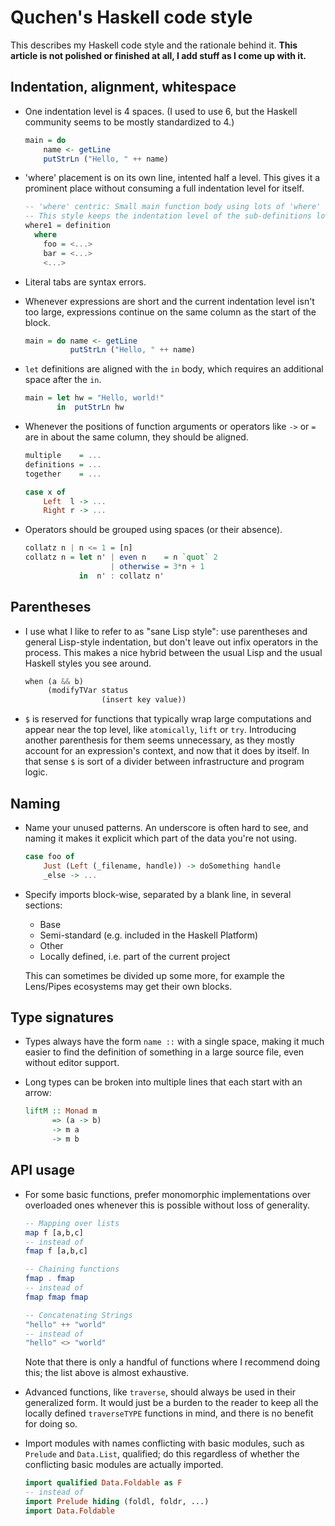 Quchen's Haskell code style
===========================


This describes my Haskell code style and the rationale behind it.
**This article is not polished or finished at all, I add stuff as I come up
with it.**


Indentation, alignment, whitespace
----------------------------------

- One indentation level is 4 spaces. (I used to use 6, but the Haskell
  community seems to be mostly standardized to 4.)

  ```haskell
  main = do
      name <- getLine
      putStrLn ("Hello, " ++ name)
  ```

- 'where' placement is on its own line, intented half a level. This gives it
  a prominent place without consuming a full indentation level for itself.

  ```haskell
  -- 'where' centric: Small main function body using lots of 'where' definitions.
  -- This style keeps the indentation level of the sub-definitions low.
  where1 = definition
    where
      foo = <...>
      bar = <...>
      <...>

- Literal tabs are syntax errors.

- Whenever expressions are short and the current indentation level isn't too
  large, expressions continue on the same column as the start of the block.

  ```haskell
  main = do name <- getLine
            putStrLn ("Hello, " ++ name)
  ```

- `let` definitions are aligned with the `in` body, which requires an additional
  space after the `in`.

  ```haskell
  main = let hw = "Hello, world!"
         in  putStrLn hw
  ```

- Whenever the positions of function arguments or operators like `->` or `=` are
  in about the same column, they should be aligned.

  ```haskell
  multiple    = ...
  definitions = ...
  together    = ...

  case x of
      Left  l -> ...
      Right r -> ...
  ```

- Operators should be grouped using spaces (or their absence).

  ```haskell
  collatz n | n <= 1 = [n]
  collatz n = let n' | even n    = n `quot` 2
                     | otherwise = 3*n + 1
              in  n' : collatz n'
  ```



Parentheses
-----------

- I use what I like to refer to as "sane Lisp style": use parentheses and
  general Lisp-style indentation, but don't leave out infix operators in the
  process. This makes a nice hybrid between the usual Lisp and the usual Haskell
  styles you see around.

  ```haskell
  when (a && b)
       (modifyTVar status
                   (insert key value))
  ```

- `$` is reserved for functions that typically wrap large computations and
  appear near the top level, like `atomically`, `lift` or `try`. Introducing
  another parenthesis for them seems unnecessary, as they mostly account for an
  expression's context, and now that it does by itself. In that sense `$` is
  sort of a divider between infrastructure and program logic.



Naming
------

- Name your unused patterns. An underscore is often hard to see, and naming it
  makes it explicit which part of the data you're not using.

  ```haskell
  case foo of
      Just (Left (_filename, handle)) -> doSomething handle
      _else -> ...
  ```

- Specify imports block-wise, separated by a blank line, in several sections:

  - Base
  - Semi-standard (e.g. included in the Haskell Platform)
  - Other
  - Locally defined, i.e. part of the current project

  This can sometimes be divided up some more, for example the Lens/Pipes
  ecosystems may get their own blocks.



Type signatures
---------------

- Types always have the form `name ::` with a single space, making it much
  easier to find the definition of something in a large source file, even
  without editor support.

- Long types can be broken into multiple lines that each start with an arrow:

  ```haskell
  liftM :: Monad m
        => (a -> b)
        -> m a
        -> m b
  ```



API usage
---------

- For some basic functions, prefer monomorphic implementations over overloaded
  ones whenever this is possible without loss of generality.

  ```haskell
  -- Mapping over lists
  map f [a,b,c]
  -- instead of
  fmap f [a,b,c]

  -- Chaining functions
  fmap . fmap
  -- instead of
  fmap fmap fmap

  -- Concatenating Strings
  "hello" ++ "world"
  -- instead of
  "hello" <> "world"
  ```

  Note that there is only a handful of functions where I recommend doing this;
  the list above is almost exhaustive.

- Advanced functions, like `traverse`, should always be used in their
  generalized form. It would just be a burden to the reader to keep all the
  locally defined `traverseTYPE` functions in mind, and there is no benefit
  for doing so.

- Import modules with names conflicting with basic modules, such as `Prelude`
  and `Data.List`, qualified; do this regardless of whether the conflicting
  basic modules are actually imported.

  ```haskell
  import qualified Data.Foldable as F
  -- instead of
  import Prelude hiding (foldl, foldr, ...)
  import Data.Foldable
  ```
